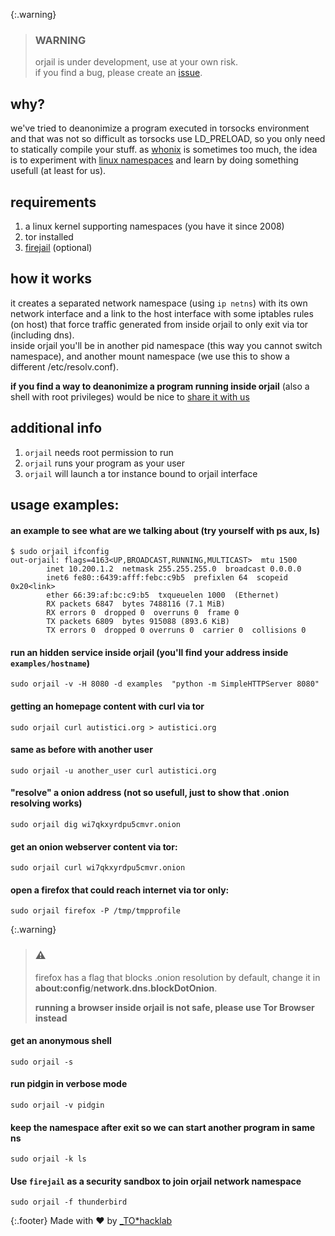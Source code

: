 {:.warning}
> ### WARNING
> orjail is under development, use at your own risk.  
> if you find a bug, please create an [issue](https://github.com/orjail/orjail/issues).

## why?
we've tried to deanonimize a program executed in torsocks environment and that was not so difficult as torsocks use LD_PRELOAD, so you only need to statically compile your stuff.
as [whonix](https://www.whonix.org/) is sometimes too much, the idea is to experiment with [linux namespaces](http://man7.org/linux/man-pages/man7/namespaces.7.html) and learn by doing something usefull (at least for us).

## requirements
1. a linux kernel supporting namespaces (you have it since 2008)
1. tor installed
1. [firejail](https://firejail.wordpress.com/) (optional)


## how it works
it creates a separated network namespace (using `ip netns`) with its own network
interface and a link to the host interface with some iptables rules (on host)
that force traffic generated from inside orjail to only exit via tor (including dns).  
inside orjail you'll be in another pid namespace (this way you cannot switch
namespace), and another mount namespace (we use this to show a different /etc/resolv.conf).  

**if you find a way to deanonimize a program running inside orjail** (also a shell with root privileges) would be nice to [share it with us](https://github.com/orjail/orjail/issues)


## additional info
1. `orjail` needs root permission to run
1. `orjail` runs your program as your user
1. `orjail` will launch a tor instance bound to orjail interface


## usage examples: 

#### an example to see what are we talking about (try yourself with ps aux, ls)
```
$ sudo orjail ifconfig
out-orjail: flags=4163<UP,BROADCAST,RUNNING,MULTICAST>  mtu 1500
        inet 10.200.1.2  netmask 255.255.255.0  broadcast 0.0.0.0
        inet6 fe80::6439:afff:febc:c9b5  prefixlen 64  scopeid 0x20<link>
        ether 66:39:af:bc:c9:b5  txqueuelen 1000  (Ethernet)
        RX packets 6847  bytes 7488116 (7.1 MiB)
        RX errors 0  dropped 0  overruns 0  frame 0
        TX packets 6809  bytes 915088 (893.6 KiB)
        TX errors 0  dropped 0 overruns 0  carrier 0  collisions 0
```

#### run an hidden service inside orjail (you'll find your address inside `examples/hostname`)
`sudo orjail -v -H 8080 -d examples  "python -m SimpleHTTPServer 8080" `

#### getting an homepage content with curl via tor
`sudo orjail curl autistici.org > autistici.org `

#### same as before with another user
`sudo orjail -u another_user curl autistici.org`

#### "resolve" a onion address (not so usefull, just to show that .onion resolving works)
`sudo orjail dig wi7qkxyrdpu5cmvr.onion`

#### get an onion webserver content via tor:
`sudo orjail curl wi7qkxyrdpu5cmvr.onion`

#### open a firefox that could reach internet via tor only:
`sudo orjail firefox -P /tmp/tmpprofile`

{:.warning}
> ### :warning:
> firefox has a flag that blocks .onion resolution by default, change it in **about:config**/**network.dns.blockDotOnion**.  
>
> **running a browser inside orjail is not safe, please use Tor Browser instead**

#### get an anonymous shell
`sudo orjail -s`

#### run pidgin in verbose mode
`sudo orjail -v pidgin`

#### keep the namespace after exit so we can start another program in same ns 
`sudo orjail -k ls`

#### Use `firejail` as a security sandbox to join orjail network namespace
`sudo orjail -f thunderbird`

{:.footer}
Made with :heart: by [_TO*hacklab](https://autistici.org/underscore)
